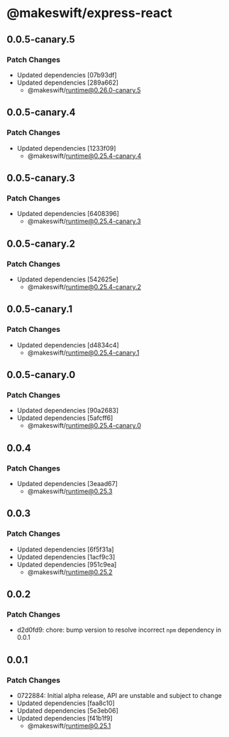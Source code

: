 # @makeswift/express-react

## 0.0.5-canary.5

### Patch Changes

- Updated dependencies [07b93df]
- Updated dependencies [289a662]
  - @makeswift/runtime@0.26.0-canary.5

## 0.0.5-canary.4

### Patch Changes

- Updated dependencies [1233f09]
  - @makeswift/runtime@0.25.4-canary.4

## 0.0.5-canary.3

### Patch Changes

- Updated dependencies [6408396]
  - @makeswift/runtime@0.25.4-canary.3

## 0.0.5-canary.2

### Patch Changes

- Updated dependencies [542625e]
  - @makeswift/runtime@0.25.4-canary.2

## 0.0.5-canary.1

### Patch Changes

- Updated dependencies [d4834c4]
  - @makeswift/runtime@0.25.4-canary.1

## 0.0.5-canary.0

### Patch Changes

- Updated dependencies [90a2683]
- Updated dependencies [5afcff6]
  - @makeswift/runtime@0.25.4-canary.0

## 0.0.4

### Patch Changes

- Updated dependencies [3eaad67]
  - @makeswift/runtime@0.25.3

## 0.0.3

### Patch Changes

- Updated dependencies [6f5f31a]
- Updated dependencies [1acf9c3]
- Updated dependencies [951c9ea]
  - @makeswift/runtime@0.25.2

## 0.0.2

### Patch Changes

- d2d0fd9: chore: bump version to resolve incorrect `npm` dependency in 0.0.1

## 0.0.1

### Patch Changes

- 0722884: Initial alpha release, API are unstable and subject to change
- Updated dependencies [faa8c10]
- Updated dependencies [5e3eb06]
- Updated dependencies [f41b1f9]
  - @makeswift/runtime@0.25.1
